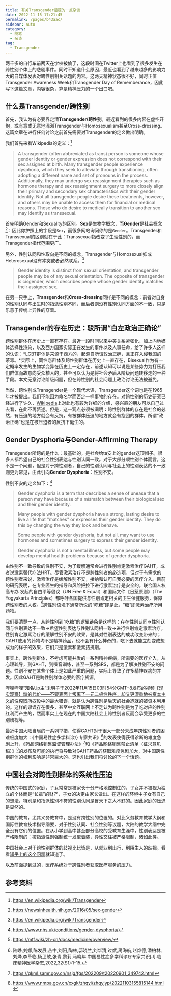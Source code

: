 ```yaml
---
title: 有关Transgender话题的一点杂谈
date: 2022-11-15 17:21:45
permalink: /pages/b43aac/
sidebar: auto
category:
  - 随笔
  - 杂谈
tag:
  - Transgender
---
```


两千多的自行车前两天在学校被偷了，这段时间在Twitter上也看到了很多发生在跨性别个体上的悲剧事件。同时不知道什么原因，最近也看到了越来越多的影响力大的自媒体发表对跨性别相关话题的内容。这两天精神状态很不好，同时正值Transgender Awareness Week和Transgender Day of Rememberance，因此写下这篇文章，内容很杂，算是精神压力的一个出口吧。

## 什么是Transgender/跨性别

首先，我认为有必要界定清**Transgender/跨性别**。最近看到的很多内容在虚空开炮，或有意或无意地混淆Transgender与Homosexualism甚至Cross-dressing。这篇文章在进行任何讨论之前首先需要对Transgender的定义做出明确。

我们首先来看Wikipedia的定义：[^a]
> A transgender (often abbreviated as trans) person is someone whose gender identity or gender expression does not correspond with their sex assigned at birth. Many transgender people experience dysphoria, which they seek to alleviate through transitioning, often adopting a different name and set of pronouns in the process. Additionally, they may undergo sex reassignment therapies such as hormone therapy and sex reassignment surgery to more closely align their primary and secondary sex characteristics with their gender identity. Not all transgender people desire these treatments, however, and others may be unable to access them for financial or medical reasons. Those who do desire to medically transition to another sex may identify as transsexual.

首先明确Gender和Sexuality的区别。**Sex**是生物学概念，而**Gender**是社会概念[^b]：因此你护照上的字段是`Sex`，而很多网站询问你的是`Gender`。Transgender和Transsexual的区别就在于此：Transsexual指改变了生理性别的，而Transgender指代范围更广。

另外，性别认同和性取向是不同的概念，Transgender与Homosexual抑或Heterosexual没有冲突或者必然联系。[^a]
> Gender identity is distinct from sexual orientation, and transgender people may be of any sexual orientation. The opposite of transgender is cisgender, which describes people whose gender identity matches their assigned sex.

在另一只手上，**Transgender**和**Cross-dressing**同样是不同的概念：前者对自身的性别认同与出生时的指派性别不同，而后者则没有性别认同方面的不一致，只是乐意于传统上异性的穿着。

## Transgender的存在历史：驳所谓“白左政治正确论”

跨性别群体在历史上一直有存在。最近一段时间以来中美关系紧张化，加上内地媒体选择性渲染，以及西方国家实际正在发生的事件以及人事任命，给了许多人这样的认识：*LGBT群体是来源于西方的，起源自所谓政治正确，且正在入侵我国的荼毒。*实际上，同性恋群体及跨性别群体在历史上一直存在，Bisexual作为有一定概率发生的生物学变异在历史上一定存在，前述认知可以说是某些势力为打压我们群体而故意向受众植入的，甚至可以认为是将社会矛盾从阶级问题转移走的一种手段。本文无意讨论阶级问题，但在跨性别的社会问题上政治讨论无法被避免。

当然，跨性别或Transgender是一个现代术语，Transgender这个词也是在1965年才被提出。我们不能因为命名学而否定一样事物的存在。对跨性别的历史研究已经进行了许久，[Wikipedia](https://en.wikipedia.org/wiki/Transgender_history)上对此也有较为详细的介绍，感兴趣的朋友可以自己过去看，在此不再赘述。但是，这一观点必须被阐明：跨性别群体的存在是社会的必然，有压迫的地方就会有反抗，有被群体压迫的地方就会有抱团的群体。所谓“政治正确”也是在被压迫者的反抗下诞生的。

## Gender Dysphoria与Gender-Affirming Therapy<!--：驳未明子-->

<!-- 哔哩哔哩“知名Up主”未明子于2022年11月15日03时54分GMT+8发布了视频[【现实观察】糖的代价——不要表面上叛离了一元二极性秩序，却又更深重地被资本主义的性榨取所奴役](https://www.bilibili.com/video/BV1kG4y1x7yW)。说实话，这个视频在看的时候就感觉非常火大，也是促使我写这篇文章的一个因素。 -->

Transgender所跨的是什么：最基础的，是社会给ta安上的gender这顶帽子。很多人都希望自己的社会性别表达与性别认同一致。对于大部分顺性别个体而言，这不是一个问题，但是对于跨性别者，自己的性别认同与社会上的性别表达的不一致则更为常见，由此引向**Gender Dysphoria**：性别不安。

性别不安的定义如下：[^c]
> Gender dysphoria is a term that describes a sense of unease that a person may have because of a mismatch between their biological sex and their gender identity.
>
>Many people with gender dysphoria have a strong, lasting desire to live a life that "matches" or expresses their gender identity. They do this by changing the way they look and behave.
>
>Some people with gender dysphoria, but not all, may want to use hormones and sometimes surgery to express their gender identity.
>
>Gender dysphoria is not a mental illness, but some people may develop mental health problems because of gender dysphoria.

由性别不一致导致的性别不安，为了缓解通常会进行性别肯定激素治疗GAHT，或者说激素替代疗法HRT。尽管激素治疗不是跨性别者的必选项，但对于有需求的跨性别者来说，激素治疗是缓解性别不安，接纳和认可自我必要的医疗介入。目前的研究表明，在专业医生的指导和风险把控下进行激素治疗是安全的。联合国人权高专办 发起的自由平等倡议（UN Free & Equal）和国际文件《日惹原则》（The Yogyakarta Principles）都呼吁各国提供与性别肯定相关的卫生保健服务，保障跨性别者的人权。[^d]跨性别语境下通常所说的“吃糖”即是此，“糖”即激素治疗所用药物。

我们要清楚一点，从跨性别到“吃糖”的逻辑链条是这样的：存在性别认同->性别认同与性别表达不一致->希望性别表达与性别认同相一致->进行性别肯定激素治疗。性别肯定激素治疗的缓解性别不安的效果，是其对性别表达的成功改变带来的；GAHT使用的药物均不是精神药品，也不会有什么神奇的，吃下去就能立刻变成想成为的样子的效果，它们只是激素和激素拮抗剂。

事实上，跨性别群体，不考虑可能并发的一系列精神疾病，所需要的医疗介入，从心理疏导，到GAHT，到嗓音训练，甚至一系列SRS，都是为了解决性别不安的问题。性别不安在某些个体上是如此严重的问题，实际上导致了许多精神疾病的并发。因此GAHT是跨性别群体必要的医疗资源。

哔哩哔哩“知名Up主”未明子于2022年11月15日03时54分GMT+8发布的视频[【现实观察】糖的代价——不要表面上叛离了一元二极性秩序，却又更深重地被资本主义的性榨取所奴役](https://www.bilibili.com/video/BV1kG4y1x7yW)中的最大错误，就是认为跨性别是后天的社会造就的被资本利用的。这样的谬误存在很多，甚至中文互联网上不乏认为跨性别是为了吃对应的性别红利而产生的，然而事实上在现在的中国大陆社会上跨性别者反而会承受更多的性别歧视等。

最近中国大陆当局的一系列举措，使得GAHT对于很大一部分未成年跨性别者的困难极度加大：《中国易性症多学科诊疗专家共识》[^e]的发表使得获得诊断的难度急剧上升，《药品网络销售监督管理办法》[^f]和《药品网络销售禁止清单（征求意见稿）》[^g]的发布及可能的执行将导致对GAHT药品的获取难度急剧加大，对中国跨性别群体的权利影响是非常巨大的。这也引出我们将讨论的下一个话题。

## 中国社会对跨性别群体的系统性压迫

传统的中国式的家庭，子女常常是被家长十分严格地控制住的，子女并不被视为独立的个体而是“长辈”的财产，子女的决定由家长做出。在这样的环境中子女有自己的想法，特别是和指派性别不符的性别认同是冒天下之大不韪的。因此家庭的压迫是显然的。

中国的教育，尤其义务教育中，是没有跨性别的位置的。对比义务教育教学大纲和国际性教育技术指导纲要，对于性别认同、社会性别等议题，大陆的教学大纲中完全没有它们的位置。在从小学到高中甚至部分高校的受教育生涯中，性别表达是被严格限制的：按指派性别强制统一发型着装，异性交往被严格限制，诸如此类。

中国社会上对于跨性别群体的歧视比比皆是，从就业到出行，到陌生人的歧视。看看[知乎上的这个问题](https://www.zhihu.com/question/389294694)就知道了。

以及前面提到过的，医疗系统对于跨性别者获取医疗服务的压力。

## 参考资料

[^a]: https://en.wikipedia.org/wiki/Transgender

[^b]: https://newsinhealth.nih.gov/2016/05/sex-gender

[^c]: https://www.nhs.uk/conditions/gender-dysphoria/

[^d]: https://mtf.wiki/zh-cn/docs/medicine/overview/

[^e]: 陆峥,刘娜,陈发展,丛中,刘阳,陶林,邸晓兰,刘华清,过斌,禹海航,赵烨德,潘柏林,刘烨,李革临,杨卫敏,张青,黎莉,马晓年.中国易性症多学科诊疗专家共识[J].临床精神医学杂志,2022,32(S1):1-15.

[^f]: https://gkml.samr.gov.cn/nsjg/fgs/202209/t20220901_349742.html

[^g]: https://www.nmpa.gov.cn/xxgk/zhqyj/zhqyjyp/20221103155815144.html

